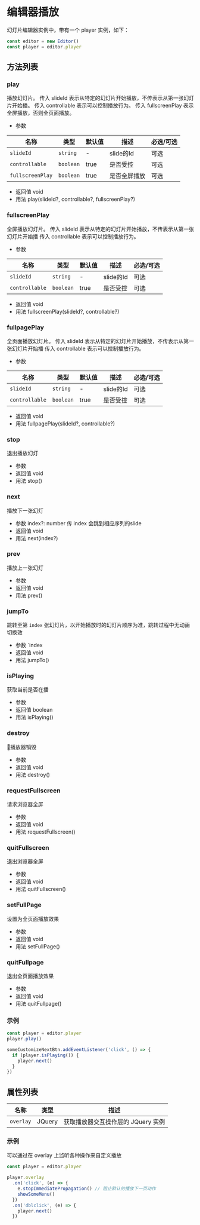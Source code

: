 # 编辑器播放

幻灯片编辑器实例中，带有一个 player 实例，如下：

```js
const editor = new Editor()
const player = editor.player
```

## 方法列表

### play
  播放幻灯片。
  传入 slideId 表示从特定的幻灯片开始播放，不传表示从第一张幻灯片开始播。
  传入 controllable 表示可以控制播放行为。
  传入 fullscreenPlay 表示全屏播放，否则全页面播放。

  * 参数

  |名称|类型|默认值|描述|必选/可选|
  | -- | -- | -- | -- | -- |
  |`slideId`|`string`|-|slide的Id|可选|
  | `controllable`|`boolean`|true|是否受控|可选|
  | `fullscreenPlay`|`boolean`|true|是否全屏播放|可选|

  * 返回值 void
  * 用法 play(slideId?, controllable?, fullscreenPlay?)

### fullscreenPlay
  全屏播放幻灯片。
  传入 slideId 表示从特定的幻灯片开始播放，不传表示从第一张幻灯片开始播
  传入 controllable 表示可以控制播放行为。

  * 参数

  |名称|类型|默认值|描述|必选/可选|
  | -- | -- | -- | -- | -- |
  |`slideId`|`string`|-|slide的Id|可选|
  | `controllable`|`boolean`|true|是否受控|可选|

  * 返回值 void
  * 用法 fullscreenPlay(slideId?, controllable?)

### fullpagePlay
  全页面播放幻灯片。
  传入 slideId 表示从特定的幻灯片开始播放，不传表示从第一张幻灯片开始播
  传入 controllable 表示可以控制播放行为。

  * 参数

  |名称|类型|默认值|描述|必选/可选|
  | -- | -- | -- | -- | -- |
  |`slideId`|`string`|-|slide的Id|可选|
  | `controllable`|`boolean`|true|是否受控|可选|

  * 返回值 void
  * 用法 fullpagePlay(slideId?, controllable?)

### stop
  退出播放幻灯

  * 参数
  * 返回值 void
  * 用法 stop()

### next
  播放下一张幻灯

  * 参数 index?: number 传 index 会跳到相应序列的slide
  * 返回值 void
  * 用法 next(index?)

### prev
  播放上一张幻灯

  * 参数
  * 返回值 void
  * 用法 prev()

### jumpTo
  跳转至第 `index` 张幻灯片，以开始播放时的幻灯片顺序为准，跳转过程中无动画切换效

  * 参数 `index
  * 返回值 void
  * 用法 jumpTo()

### isPlaying
  获取当前是否在播

  * 参数
  * 返回值 boolean
  * 用法 isPlaying()

### destroy
  播放器销毁

  * 参数
  * 返回值 void
  * 用法 destroy()

### requestFullscreen
  请求浏览器全屏

  * 参数
  * 返回值 void
  * 用法 requestFullscreen()

### quitFullscreen
  退出浏览器全屏

  * 参数
  * 返回值 void
  * 用法 quitFullscreen()

### setFullPage
  设置为全页面播放效果

  * 参数
  * 返回值 void
  * 用法 setFullPage()

### quitFullpage
  退出全页面播放效果

  * 参数
  * 返回值 void
  * 用法 quitFullpage()

### 示例
```javascript
const player = editor.player
player.play()

someCustomizeNextBtn.addEventListener('click', () => {
  if (player.isPlaying()) {
    player.next()
  }
})
```

## 属性列表
|名称|类型|描述|
| -- | -- | -- |
| `overlay` | JQuery |获取播放器交互操作层的 JQuery 实例|


### 示例
可以通过在 overlay 上监听各种操作来自定义播放

```javascript
const player = editor.player

player.overlay
  .on('click', (e) => {
    e.stopImmediatePropagation() // 阻止默认的播放下一页动作
    showSomeMenu()
  })
  .on('dblclick', (e) => {
    player.next()
  })
```

